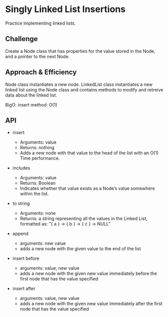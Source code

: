 # Singly Linked List Insertions

Practice implementing linked lists.

## Challenge

Create a Node class that has properties for the value stored in the Node, and a pointer to the next Node.


## Approach & Efficiency

Node class instantiates a new node.
LinkedList class instantiates a new linked list using the Node class and contains methods to modify and retreive data about the linked list.

BigO: insert method: O(1)


## API

- insert
  - Arguments: value
  - Returns: nothing
  - Adds a new node with that value to the head of the list with an O(1) Time performance.

- includes
  - Arguments: value
  - Returns: Boolean
  - Indicates whether that value exists as a Node’s value somewhere within the list.

- to string
  - Arguments: none
  - Returns: a string representing all the values in the Linked List, formatted as: "{ a } -> { b } -> { c } -> NULL"

- append
  - arguments: new value
  - adds a new node with the given value to the end of the list

- insert before
  - arguments: value, new value
  - adds a new node with the given new value immediately before the first node that has the value specified

- insert after
  - arguments: value, new value
  - adds a new node with the given new value immediately after the first node that has the value specified